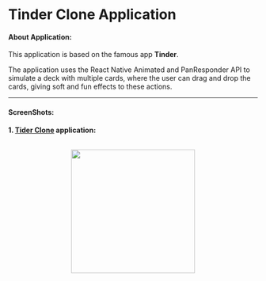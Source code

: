 # Tinder Clone Application

#### About Application:

   This application is based on the famous app **Tinder**.
   
   The application uses the React Native Animated and PanResponder API to simulate a deck with multiple cards, where the user can drag and    drop the cards, giving soft and fun effects to these actions.

---

#### ScreenShots:
**1. [Tider Clone](https://github.com/fhugoduarte/react-native-advanced/tree/master/tinder-clone) application:**
<br/><br/>
<p align="center">
  <img align="center" src="https://uploaddeimagens.com.br/images/001/576/444/full/iphone_6_port_white.png?1535130621" width="250"/>
 </p>
